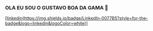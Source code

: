 ### OLA EU SOU O GUSTAVO BOA DA GAMA 👋
[[linkedin(https://img.shields.io/badge/LinkedIn-0077B5?style=for-the-badge&logo=linkedin&logoColor=white)]](linkedin.com/in/gustavo-boa-da-gama-699878340)


